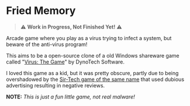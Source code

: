 # Fried Memory

> ⚠️ **Work in Progress, Not Finished Yet!** ⚠

Arcade game where you play as a virus trying to infect a system, but beware of the anti-virus program!

This aims to be a open-source clone of a old Windows shareware game called "[Virus: The Game](http://www.mobygames.com/game/virus-the-game_)" by DynoTech Software.

I loved this game as a kid, but it was pretty obscure, partly due to being overshadowed by the [Sir-Tech game of the same name](https://en.wikipedia.org/wiki/Virus%3A_The_Game) that used dubious advertising resulting in negative reviews.

**NOTE:** *This is just a fun little game, not real malware!*
